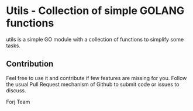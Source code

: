 # Utils - Collection of simple GOLANG functions

utils is a simple GO module with a collection of functions to simplify some tasks.

## Contribution

Feel free to use it and contribute if few features are missing for you.
Follow the usual Pull Request mechanism of Github to submit code or issues to discuss.

Forj Team